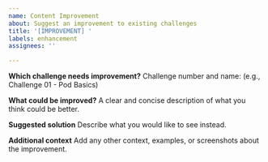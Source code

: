 ```yaml
---
name: Content Improvement
about: Suggest an improvement to existing challenges
title: '[IMPROVEMENT] '
labels: enhancement
assignees: ''

---
```


**Which challenge needs improvement?**
Challenge number and name: (e.g., Challenge 01 - Pod Basics)

**What could be improved?**
A clear and concise description of what you think could be better.

**Suggested solution**
Describe what you would like to see instead.

**Additional context**
Add any other context, examples, or screenshots about the improvement.

